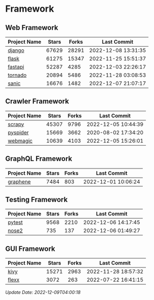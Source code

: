 # Framework

## Web Framework
| Project Name | Stars | Forks | Last Commit |
| ------------ | ----- | ----- | ----------- |
| [django](https://github.com/django/django) | 67629 | 28291 | 2022-12-08 13:31:35 |
| [flask](https://github.com/pallets/flask) | 61275 | 15347 | 2022-11-25 15:51:37 |
| [fastapi](https://github.com/tiangolo/fastapi) | 52287 | 4285 | 2022-12-03 22:26:17 |
| [tornado](https://github.com/tornadoweb/tornado) | 20894 | 5486 | 2022-11-28 03:08:53 |
| [sanic](https://github.com/sanic-org/sanic) | 16676 | 1482 | 2022-12-07 21:07:17 |

## Crawler Framework
| Project Name | Stars | Forks | Last Commit |
| ------------ | ----- | ----- | ----------- |
| [scrapy](https://github.com/scrapy/scrapy) | 45307 | 9796 | 2022-12-05 10:44:39 |
| [pyspider](https://github.com/binux/pyspider) | 15669 | 3662 | 2020-08-02 17:34:20 |
| [webmagic](https://github.com/code4craft/webmagic) | 10639 | 4103 | 2022-12-05 15:26:01 |

## GraphQL Framework
| Project Name | Stars | Forks | Last Commit |
| ------------ | ----- | ----- | ----------- |
| [graphene](https://github.com/graphql-python/graphene) | 7484 | 803 | 2022-12-01 10:06:24 |

## Testing Framework
| Project Name | Stars | Forks | Last Commit |
| ------------ | ----- | ----- | ----------- |
| [pytest](https://github.com/pytest-dev/pytest) | 9568 | 2210 | 2022-12-06 14:17:45 |
| [nose2](https://github.com/nose-devs/nose2) | 735 | 137 | 2022-12-06 01:49:27 |

## GUI Framework
| Project Name | Stars | Forks | Last Commit |
| ------------ | ----- | ----- | ----------- |
| [kivy](https://github.com/kivy/kivy) | 15271 | 2963 | 2022-11-28 18:57:32 |
| [flexx](https://github.com/flexxui/flexx) | 3072 | 263 | 2022-07-22 16:41:15 |

*Update Date: 2022-12-09T04:00:18*